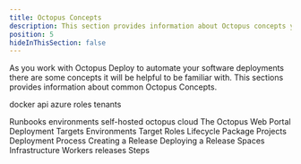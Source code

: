 ```yaml
---
title: Octopus Concepts
description: This section provides information about Octopus concepts you'll need to understand as you deploy software with Octopus Deploy.
position: 5
hideInThisSection: false
---
```


As you work with Octopus Deploy to automate your software deployments there are some concepts it will be helpful to be familiar with. This sections provides information about common Octopus Concepts.

docker
api
azure
roles
tenants

Runbooks
environments
self-hosted
octopus cloud
The Octopus Web Portal
Deployment Targets
Environments
Target Roles
Lifecycle
Package
Projects
Deployment Process
Creating a Release
Deploying a Release
Spaces
Infrastructure
Workers
releases
Steps

